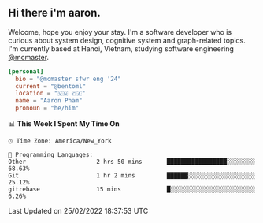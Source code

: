 <h2><b>Hi there i'm aaron. </b></h2>

Welcome, hope you enjoy your stay. I'm a software developer who is curious about system design, cognitive system and graph-related topics. I'm currently based at Hanoi, Vietnam, studying software engineering [@mcmaster](https://www.mcmaster.ca/).

```toml
[personal]
  bio = "@mcmaster sfwr eng '24"
  current = "@bentoml"
  location = "🇻🇳 🇨🇦"
  name = "Aaron Pham"
  pronoun = "he/him"
```
<!--<img src="https://github-readme-stats.vercel.app/api?username=aarnphm&show_icons=true&count_private=true&theme=dark" height="170"/>-->
<!--<img src="https://github-readme-stats.vercel.app/api/top-langs/?username=aarnphm&layout=compact&hide=css&theme=dark" height="170" />-->

<!--START_SECTION:waka-->
📊 **This Week I Spent My Time On** 

```text
⌚︎ Time Zone: America/New_York

💬 Programming Languages: 
Other                    2 hrs 50 mins       █████████████████░░░░░░░░   68.63% 
Git                      1 hr 2 mins         ██████░░░░░░░░░░░░░░░░░░░   25.12% 
gitrebase                15 mins             █░░░░░░░░░░░░░░░░░░░░░░░░   6.26%

```


 Last Updated on 25/02/2022 18:37:53 UTC
<!--END_SECTION:waka-->
